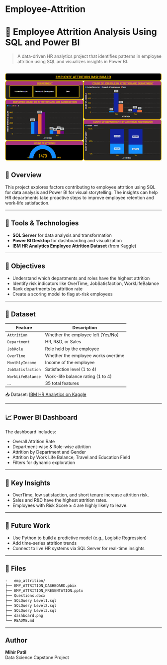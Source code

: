 # Employee-Attrition

# 💼 Employee Attrition Analysis Using SQL and Power BI

> A data-driven HR analytics project that identifies patterns in employee attrition using SQL and visualizes insights in Power BI.

![Dashboard Preview](dashboard.png) 
---

## 📌 Overview

This project explores factors contributing to employee attrition using SQL for data analysis and Power BI for visual storytelling. The insights can help HR departments take proactive steps to improve employee retention and work-life satisfaction.

---

## 🧰 Tools & Technologies

- **SQL Server** for data analysis and transformation
- **Power BI Desktop** for dashboarding and visualization
- **IBM HR Analytics Employee Attrition Dataset** (from Kaggle)

---

## 🧠 Objectives

- Understand which departments and roles have the highest attrition
- Identify risk indicators like OverTime, JobSatisfaction, WorkLifeBalance
- Rank departments by attrition rate
- Create a scoring model to flag at-risk employees

---

## 📂 Dataset

| Feature                | Description                            |
|------------------------|----------------------------------------|
| `Attrition`            | Whether the employee left (Yes/No)     |
| `Department`           | HR, R&D, or Sales                      |
| `JobRole`              | Role held by the employee              |
| `OverTime`             | Whether the employee works overtime    |
| `MonthlyIncome`        | Income of the employee                 |
| `JobSatisfaction`      | Satisfaction level (1 to 4)            |
| `WorkLifeBalance`      | Work-life balance rating (1 to 4)      |
| ...                    | 35 total features                      |

📥 Dataset: [IBM HR Analytics on Kaggle](https://www.kaggle.com/datasets/pavansubhasht/ibm-hr-analytics-attrition-dataset)

---

## 📈 Power BI Dashboard
The dashboard includes:
-	Overall Attrition Rate
-	Department-wise & Role-wise attrition
-	Attrition by Department and Gender
-	Attrition by Work Life Balance, Travel and Education Field
-	Filters for dynamic exploration

---

## 🧠 Key Insights
-	OverTime, low satisfaction, and short tenure increase attrition risk.
-	Sales and R&D have the highest attrition rates.
-	Employees with Risk Score ≥ 4 are highly likely to leave.

---

## 🚀 Future Work
-	Use Python to build a predictive model (e.g., Logistic Regression)
-	Add time-series attrition trends
-	Connect to live HR systems via SQL Server for real-time insights

---

## 📁 Files

```
-	emp_attrition/
├── EMP_ATTRITION_DASHBOARD.pbix
├── EMP_ATTRITION_PRESENTATION.pptx
├── Questions.docx
├── SQLQuery Level1.sql
├── SQLQuery Level2.sql
├── SQLQuery Level3.sql
├── dashboard.png
└── README.md
```

---

## Author

**Mihir Patil**  
Data Science Capstone Project
